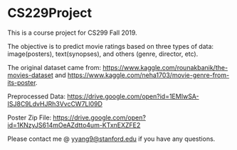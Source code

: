 # CS229Project
This is a course project for CS299 Fall 2019.

The objective is to predict movie ratings based on three types of data: image(posters), text(synopses), and others (genre, director, etc).

The original dataset came from: https://www.kaggle.com/rounakbanik/the-movies-dataset and https://www.kaggle.com/neha1703/movie-genre-from-its-poster.

Preprocessed Data: https://drive.google.com/open?id=1EMIwSA-ISJ8C9LdvHJRh3VvcCW7Ll09D

Poster Zip File: https://drive.google.com/open?id=1KNzyJS614mOeAZdtto4um-KTxnEXZFE2

Please contact me @ yyang9@stanford.edu if you have any questions.
